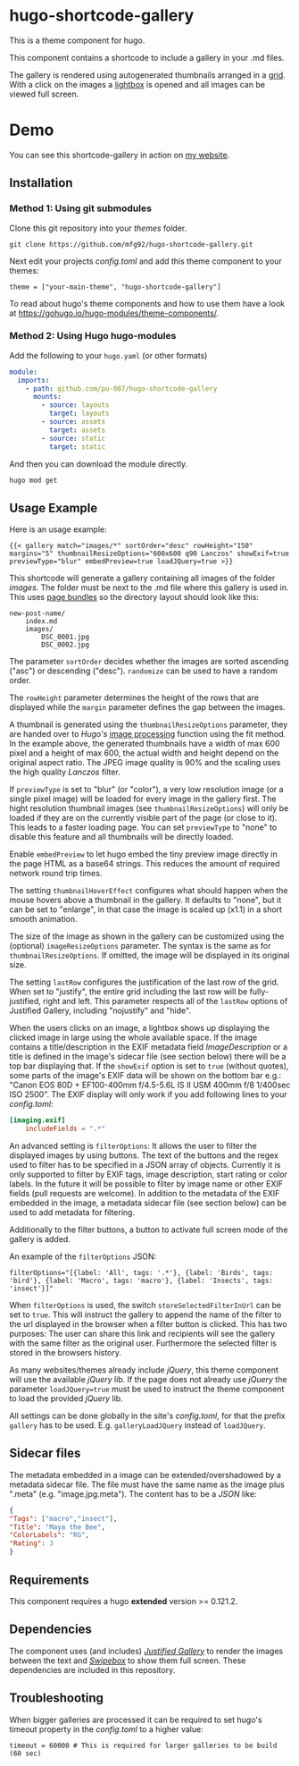 # hugo-shortcode-gallery

This is a theme component for hugo. 

This component contains a shortcode to include a gallery in your .md files.

The gallery is rendered using autogenerated thumbnails arranged in a 
[grid](http://miromannino.github.io/Justified-Gallery/). With a click on the images 
a [lightbox](http://brutaldesign.github.io/swipebox/) is opened and all images can be 
viewed full screen.

# Demo

You can see this shortcode-gallery in action on [my website](https://matze.rocks/images/).

## Installation

### Method 1: Using git submodules

Clone this git repository into your *themes* folder. 

```
git clone https://github.com/mfg92/hugo-shortcode-gallery.git
```

Next edit your projects 
*config.toml* and add this theme component to your themes:

```
theme = ["your-main-theme", "hugo-shortcode-gallery"]
```

To read about hugo's theme components and how to use them have a look at 
https://gohugo.io/hugo-modules/theme-components/.

### Method 2: Using Hugo hugo-modules

Add the following to your `hugo.yaml` (or other formats)
```yaml
module:
  imports:
    - path: github.com/pu-007/hugo-shortcode-gallery
      mounts:
        - source: layouts
          target: layouts
        - source: assets
          target: assets
        - source: static
          target: static
```

And then you can download the module directly.

```bash
hugo mod get
```

## Usage Example

Here is an usage example:

```
{{< gallery match="images/*" sortOrder="desc" rowHeight="150" margins="5" thumbnailResizeOptions="600x600 q90 Lanczos" showExif=true previewType="blur" embedPreview=true loadJQuery=true >}}
```

This shortcode will generate a gallery containing all images of the folder *images*.
The folder must be next to the .md file where this gallery is used in. This uses [page bundles](https://gohugo.io/content-management/page-bundles/)
so the directory layout should look like this:

```
new-post-name/
    index.md
    images/
        DSC_0001.jpg
        DSC_0002.jpg
```

The parameter `sortOrder` decides whether the images are sorted ascending ("asc") or descending ("desc"). `randomize` can be used to have a random order.

The `rowHeight` parameter determines the height of the rows that are displayed while the
`margin` parameter defines the gap between the images.

A thumbnail is generated using the `thumbnailResizeOptions` parameter, they are handed over
to *Hugo's* [image processing](https://gohugo.io/content-management/image-processing/)
function using the fit method. In the example above, the generated thumbnails have a width of max 600 pixel and
a height of max 600, the actual width and height depend on the original aspect ratio. The JPEG image quality is 90% and the
scaling uses the high quality *Lanczos* filter.

If `previewType` is set to "blur" (or "color"), a very low resolution image (or a single pixel image) will be loaded for every image in the gallery first.
The hight resolution thumbnail images (see `thumbnailResizeOptions`) will only be loaded if they are on the currently visible part of the page (or close to it).
This leads to a faster loading page. You can set `previewType` to "none" to disable this feature and all thumbnails will be directly loaded.

Enable `embedPreview` to let hugo embed the tiny preview image directly in the page HTML as a base64 strings. This reduces the amount of required network round trip times.

The setting `thumbnailHoverEffect` configures what should happen when the mouse hovers above a thumbnail in the gallery.
It defaults to "none", but it can be set to "enlarge", in that case the image is scaled up (x1.1) in a short smooth animation.

The size of the image as shown in the gallery can be customized using the (optional) `imageResizeOptions` parameter. The syntax is the same as for `thumbnailResizeOptions`. If omitted, the image will be displayed in its original size.

The setting `lastRow` configures the justification of the last row of the grid. When set to "justify", the entire grid including the last row will be fully-justified, right and left. This parameter respects all of the `lastRow` options of Justified Gallery, including "nojustify" and "hide".

When the users clicks on an image, a lightbox shows up displaying the clicked image in large using the whole available space.
If the image contains a title/description in the EXIF metadata field _ImageDescription_ or a title is defined in the image's sidecar file (see section below) there will be a top bar displaying that.
If the `showExif` option is set to `true` (without quotes), some parts of the image's EXIF data will be shown on the bottom bar e.g.: "Canon EOS 80D + EF100-400mm f/4.5-5.6L IS II USM 400mm f/8 1/400sec ISO 2500".
The EXIF display will only work if you add following lines to your *config.toml*:
```TOML
[imaging.exif]
    includeFields = ".*"
```

An advanced setting is `filterOptions`: It allows the user to filter the displayed images by using buttons.
The text of the buttons and the regex used to filter has to be specified in a JSON array of objects. Currently it is only supported to filter by EXIF tags, image description, start rating or color labels. In the future it will be possible to filter by image name or other EXIF fields (pull requests are welcome). In addition to the metadata of the EXIF embedded in the image, a metadata sidecar file (see section below) can be used to add metadata for filtering.

Additionally to the filter buttons, a button to activate full screen mode of the gallery is added.

An example of the `filterOptions` JSON: 
```
filterOptions="[{label: 'All', tags: '.*'}, {label: 'Birds', tags: 'bird'}, {label: 'Macro', tags: 'macro'}, {label: 'Insects', tags: 'insect'}]"
```

When `filterOptions` is used, the switch `storeSelectedFilterInUrl` can be set to `true`. This will instruct the gallery to append the name of the filter to the url displayed in the browser when a filter button is clicked. This has two purposes: The user can share this link and recipients will see the gallery with the same filter as the original user. Furthermore the selected filter is stored in the browsers history. 

As many websites/themes already include *jQuery*, this theme component will use the available *jQuery* lib.
If the page does not already use *jQuery* the parameter `loadJQuery=true` must be used to
instruct the theme component to load the provided *jQuery* lib.

All settings can be done globally in the site's *config.toml*, for that the prefix `gallery` has to be used. E.g. `galleryLoadJQuery` instead of `loadJQuery`.

## Sidecar files

The metadata embedded in a image can be extended/overshadowed by a metadata sidecar file. The file must have the same name as the image plus ".meta" (e.g. "image.jpg.meta"). The content has to be a *JSON* like:

```JSON
{
"Tags": ["macro","insect"],
"Title": "Maya the Bee",
"ColorLabels": "RG",
"Rating": 3
}
 ```

## Requirements

This component requires a hugo **extended** version >= 0.121.2.

## Dependencies

The component uses (and includes) [*Justified Gallery*](http://miromannino.github.io/Justified-Gallery/)
to render the images between the text and [*Swipebox*](http://brutaldesign.github.io/swipebox/)
to show them full screen. These dependencies are included in this repository.

## Troubleshooting

When bigger galleries are processed it can be required to set hugo's timeout property in the *config.toml* to a higher value:
```
timeout = 60000 # This is required for larger galleries to be build (60 sec)
```
